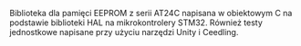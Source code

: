 Biblioteka dla pamięci EEPROM z serii AT24C napisana w obiektowym C na podstawie biblioteki HAL na mikrokontrolery STM32. Również testy jednostkowe napisane przy użyciu narzędzi Unity i Ceedling.
